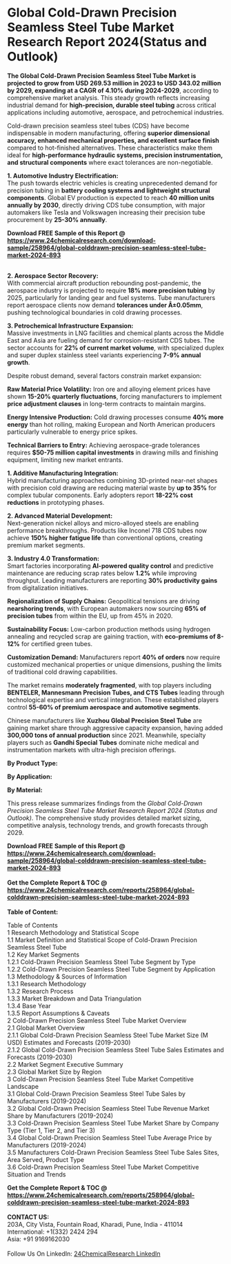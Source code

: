 <h1>Global Cold-Drawn Precision Seamless Steel Tube Market Research Report 2024(Status and Outlook)</h1><p><strong>The Global Cold-Drawn Precision Seamless Steel Tube Market is projected to grow from USD 269.53 million in 2023 to USD 343.02 million by 2029, expanding at a CAGR of 4.10% during 2024-2029</strong>, according to comprehensive market analysis. This steady growth reflects increasing industrial demand for <strong>high-precision, durable steel tubing</strong> across critical applications including automotive, aerospace, and petrochemical industries.</p><p>Cold-drawn precision seamless steel tubes (CDS) have become indispensable in modern manufacturing, offering <strong>superior dimensional accuracy, enhanced mechanical properties, and excellent surface finish</strong> compared to hot-finished alternatives. These characteristics make them ideal for <strong>high-performance hydraulic systems, precision instrumentation, and structural components</strong> where exact tolerances are non-negotiable.</p><p><strong>1. Automotive Industry Electrification:</strong><br>
The push towards electric vehicles is creating unprecedented demand for precision tubing in <strong>battery cooling systems and lightweight structural components</strong>. Global EV production is expected to reach <strong>40 million units annually by 2030</strong>, directly driving CDS tube consumption, with major automakers like Tesla and Volkswagen increasing their precision tube procurement by <strong>25-30% annually</strong>.</p><div><b>Download FREE Sample of this Report @ 
            <a href="https://www.24chemicalresearch.com/download-sample/258964/global-colddrawn-precision-seamless-steel-tube-market-2024-893">
            https://www.24chemicalresearch.com/download-sample/258964/global-colddrawn-precision-seamless-steel-tube-market-2024-893</a></b></div><br><p><strong>2. Aerospace Sector Recovery:</strong><br>
With commercial aircraft production rebounding post-pandemic, the aerospace industry is projected to require <strong>18% more precision tubing</strong> by 2025, particularly for landing gear and fuel systems. Tube manufacturers report aerospace clients now demand <strong>tolerances under Â±0.05mm</strong>, pushing technological boundaries in cold drawing processes.</p><p><strong>3. Petrochemical Infrastructure Expansion:</strong><br>
Massive investments in LNG facilities and chemical plants across the Middle East and Asia are fueling demand for corrosion-resistant CDS tubes. The sector accounts for <strong>22% of current market volume</strong>, with specialized duplex and super duplex stainless steel variants experiencing <strong>7-9% annual growth</strong>.</p><p>Despite robust demand, several factors constrain market expansion:</p><p><strong>Raw Material Price Volatility:</strong> Iron ore and alloying element prices have shown <strong>15-20% quarterly fluctuations</strong>, forcing manufacturers to implement <strong>price adjustment clauses</strong> in long-term contracts to maintain margins.</p><p><strong>Energy Intensive Production:</strong> Cold drawing processes consume <strong>40% more energy</strong> than hot rolling, making European and North American producers particularly vulnerable to energy price spikes.</p><p><strong>Technical Barriers to Entry:</strong> Achieving aerospace-grade tolerances requires <strong>$50-75 million capital investments</strong> in drawing mills and finishing equipment, limiting new market entrants.</p><p><strong>1. Additive Manufacturing Integration:</strong><br>
Hybrid manufacturing approaches combining 3D-printed near-net shapes with precision cold drawing are reducing material waste by <strong>up to 35%</strong> for complex tubular components. Early adopters report <strong>18-22% cost reductions</strong> in prototyping phases.</p><p><strong>2. Advanced Material Development:</strong><br>
Next-generation nickel alloys and micro-alloyed steels are enabling performance breakthroughs. Products like Inconel 718 CDS tubes now achieve <strong>150% higher fatigue life</strong> than conventional options, creating premium market segments.</p><p><strong>3. Industry 4.0 Transformation:</strong><br>
Smart factories incorporating <strong>AI-powered quality control</strong> and predictive maintenance are reducing scrap rates below <strong>1.2%</strong> while improving throughput. Leading manufacturers are reporting <strong>30% productivity gains</strong> from digitalization initiatives.</p><p><strong>Regionalization of Supply Chains:</strong> Geopolitical tensions are driving <strong>nearshoring trends</strong>, with European automakers now sourcing <strong>65% of precision tubes</strong> from within the EU, up from 45% in 2020.</p><p><strong>Sustainability Focus:</strong> Low-carbon production methods using hydrogen annealing and recycled scrap are gaining traction, with <strong>eco-premiums of 8-12%</strong> for certified green tubes.</p><p><strong>Customization Demand:</strong> Manufacturers report <strong>40% of orders</strong> now require customized mechanical properties or unique dimensions, pushing the limits of traditional cold drawing capabilities.</p><p>The market remains <strong>moderately fragmented</strong>, with top players including <strong>BENTELER, Mannesmann Precision Tubes, and CTS Tubes</strong> leading through technological expertise and vertical integration. These established players control <strong>55-60% of premium aerospace and automotive segments</strong>.</p><p>Chinese manufacturers like <strong>Xuzhou Global Precision Steel Tube</strong> are gaining market share through aggressive capacity expansion, having added <strong>300,000 tons of annual production</strong> since 2021. Meanwhile, specialty players such as <strong>Gandhi Special Tubes</strong> dominate niche medical and instrumentation markets with ultra-high precision offerings.</p><p><strong>By Product Type:</strong></p><p><strong>By Application:</strong></p><p><strong>By Material:</strong></p><p>This press release summarizes findings from the <em>Global Cold-Drawn Precision Seamless Steel Tube Market Research Report 2024 (Status and Outlook)</em>. The comprehensive study provides detailed market sizing, competitive analysis, technology trends, and growth forecasts through 2029.</p><div><b>Download FREE Sample of this Report @ 
            <a href="https://www.24chemicalresearch.com/download-sample/258964/global-colddrawn-precision-seamless-steel-tube-market-2024-893">
            https://www.24chemicalresearch.com/download-sample/258964/global-colddrawn-precision-seamless-steel-tube-market-2024-893</a></b></div><br><div><b>Get the Complete Report & TOC @ 
            <a href="https://www.24chemicalresearch.com/reports/258964/global-colddrawn-precision-seamless-steel-tube-market-2024-893">
            https://www.24chemicalresearch.com/reports/258964/global-colddrawn-precision-seamless-steel-tube-market-2024-893</a></b></div><br>
            <b>Table of Content:</b><p>Table of Contents<br />
1 Research Methodology and Statistical Scope<br />
1.1 Market Definition and Statistical Scope of Cold-Drawn Precision Seamless Steel Tube<br />
1.2 Key Market Segments<br />
1.2.1 Cold-Drawn Precision Seamless Steel Tube Segment by Type<br />
1.2.2 Cold-Drawn Precision Seamless Steel Tube Segment by Application<br />
1.3 Methodology & Sources of Information<br />
1.3.1 Research Methodology<br />
1.3.2 Research Process<br />
1.3.3 Market Breakdown and Data Triangulation<br />
1.3.4 Base Year<br />
1.3.5 Report Assumptions & Caveats<br />
2 Cold-Drawn Precision Seamless Steel Tube Market Overview<br />
2.1 Global Market Overview<br />
2.1.1 Global Cold-Drawn Precision Seamless Steel Tube Market Size (M USD) Estimates and Forecasts (2019-2030)<br />
2.1.2 Global Cold-Drawn Precision Seamless Steel Tube Sales Estimates and Forecasts (2019-2030)<br />
2.2 Market Segment Executive Summary<br />
2.3 Global Market Size by Region<br />
3 Cold-Drawn Precision Seamless Steel Tube Market Competitive Landscape<br />
3.1 Global Cold-Drawn Precision Seamless Steel Tube Sales by Manufacturers (2019-2024)<br />
3.2 Global Cold-Drawn Precision Seamless Steel Tube Revenue Market Share by Manufacturers (2019-2024)<br />
3.3 Cold-Drawn Precision Seamless Steel Tube Market Share by Company Type (Tier 1, Tier 2, and Tier 3)<br />
3.4 Global Cold-Drawn Precision Seamless Steel Tube Average Price by Manufacturers (2019-2024)<br />
3.5 Manufacturers Cold-Drawn Precision Seamless Steel Tube Sales Sites, Area Served, Product Type<br />
3.6 Cold-Drawn Precision Seamless Steel Tube Market Competitive Situation and Trends<br />
</p><div><b>Get the Complete Report & TOC @ 
            <a href="https://www.24chemicalresearch.com/reports/258964/global-colddrawn-precision-seamless-steel-tube-market-2024-893">
            https://www.24chemicalresearch.com/reports/258964/global-colddrawn-precision-seamless-steel-tube-market-2024-893</a></b></div><br><b>CONTACT US:</b><br>
            203A, City Vista, Fountain Road, Kharadi, Pune, India - 411014<br>
            International: +1(332) 2424 294<br>
            Asia: +91 9169162030 <br><br>
            Follow Us On LinkedIn: <a href="https://www.linkedin.com/company/24chemicalresearch/">24ChemicalResearch LinkedIn</a>